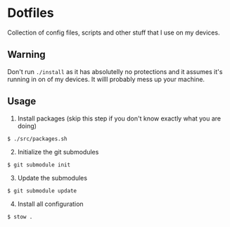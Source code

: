 # Dotfiles

Collection of config files, scripts and other stuff that I use on my devices.

## Warning

Don't run `./install` as it has absolutelly no protections and it assumes it's running in on of my devices. It willl probably mess up your machine.

## Usage

1. Install packages (skip this step if you don't know exactly what you are doing)

`$ ./src/packages.sh`

2. Initialize the git submodules

`$ git submodule init`

3. Update the submodules

`$ git submodule update`

4. Install all configuration

`$ stow .`

